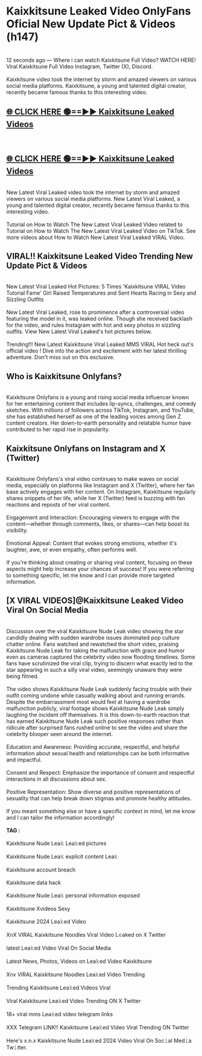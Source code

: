 # Kaixkitsune Leaked Video OnlyFans Oficial New Update Pict & Videos (h147)
<br>
12 seconds ago — Where i can watch Kaixkitsune Full Video? WATCH HERE! Viral Kaixkitsune Full Video Instagram, Twitter (X), Discord.
<br><br>
Kaixkitsune video took the internet by storm and amazed viewers on various social media platforms. Kaixkitsune, a young and talented digital creator, recently became famous thanks to this interesting video.
<br>
<h2><a href="https://play.trustnlinepharmacy.us?title=Kaixkitsune">🌐 CLICK HERE 🟢==►► Kaixkitsune Leaked Videos</a></h2>
<br>
<h2><a href="https://play.trustnlinepharmacy.us?title=Kaixkitsune">🌐 CLICK HERE 🟢==►► Kaixkitsune Leaked Videos</a></h2>
<br>
New Latest Viral Leaked video took the internet by storm and amazed viewers on various social media platforms. New Latest Viral Leaked, a young and talented digital creator, recently became famous thanks to this interesting video.
<br><br>
Tutorial on How to Watch The New Latest Viral Leaked Video related to Tutorial on How to Watch The New Latest Viral Leaked Video on TikTok. See more videos about How to Watch New Latest Viral Leaked VIRAL Video.
<br>
<h2>VIRAL!! Kaixkitsune Leaked Video Trending New Update Pict & Videos</h2>
<br>
New Latest Viral Leaked Hot Pictures: 5 Times 'Kaixkitsune VIRAL Video Tutorial Fame' Girl Raised Temperatures and Sent Hearts Racing in Sexy and Sizzling Outfits
<br><br>
New Latest Viral Leaked, rose to prominence after a controversial video featuring the model in it, was leaked online. Though she received backlash for the video, and rules Instagram with hot and sexy photos in sizzling outfits. View New Latest Viral Leaked's hot pictures below.
<br><br>
Trending!!! New Latest Kaixkitsune Viral Leaked MMS VIRAL Hot heck out's official video ! Dive into the action and excitement with her latest thrilling adventure. Don't miss out on this exclusive.
<br>
<h2>Who is Kaixkitsune Onlyfans?</h2>
<br>
Kaixkitsune Onlyfans is a young and rising social media influencer known for her entertaining content that includes lip-syncs, challenges, and comedy sketches. With millions of followers across TikTok, Instagram, and YouTube, she has established herself as one of the leading voices among Gen Z content creators. Her down-to-earth personality and relatable humor have contributed to her rapid rise in popularity.
<br>
<h2>Kaixkitsune Onlyfans on Instagram and X (Twitter)</h2>
<br>
Kaixkitsune Onlyfans's viral video continues to make waves on social media, especially on platforms like Instagram and X (Twitter), where her fan base actively engages with her content. On Instagram, Kaixkitsune regularly shares snippets of her life, while her X (Twitter) feed is buzzing with fan reactions and reposts of her viral content.
<br><br>
Engagement and Interaction: Encouraging viewers to engage with the content—whether through comments, likes, or shares—can help boost its visibility.
<br><br>
Emotional Appeal: Content that evokes strong emotions, whether it's laughter, awe, or even empathy, often performs well.
<br><br>
If you're thinking about creating or sharing viral content, focusing on these aspects might help increase your chances of success! If you were referring to something specific, let me know and I can provide more targeted information.
<br>
<h2>[X VIRAL VIDEOS]@Kaixkitsune Leaked Video Viral On Social Media</h2>
<br>
Discussion over the viral Kaixkitsune Nude Leak video showing the star candidly dealing with sudden wardrobe issues dominated pop culture chatter online. Fans watched and rewatched the short video, praising Kaixkitsune Nude Leak for taking the malfunction with grace and humor even as cameras captured the celebrity video now flooding timelines. Some fans have scrutinized the viral clip, trying to discern what exactly led to the star appearing in such a silly viral video, seemingly unaware they were being filmed.
<br><br>
The video shows Kaixkitsune Nude Leak suddenly facing trouble with their outfit coming undone while casually walking about and running errands. Despite the embarrassment most would feel at having a wardrobe malfunction publicly, viral footage shows Kaixkitsune Nude Leak simply laughing the incident off themselves. It is this down-to-earth reaction that has earned Kaixkitsune Nude Leak such positive responses rather than ridicule after surprised fans rushed online to see the video and share the celebrity blooper seen around the internet.
<br><br>
Education and Awareness: Providing accurate, respectful, and helpful information about sexual health and relationships can be both informative and impactful.
<br><br>
Consent and Respect: Emphasize the importance of consent and respectful interactions in all discussions about sex.
<br><br>
Positive Representation: Show diverse and positive representations of sexuality that can help break down stigmas and promote healthy attitudes.
<br><br>
If you meant something else or have a specific context in mind, let me know and I can tailor the information accordingly!
<br><br>
<strong>TAG :</strong>
<br><br>
Kaixkitsune Nude Lea𝚔 Lea𝚔ed pictures
<br><br>
Kaixkitsune Nude Lea𝚔 explicit content Lea𝚔
<br><br>
Kaixkitsune account breach
<br><br>
Kaixkitsune data hack
<br><br>
Kaixkitsune Nude Lea𝚔 personal information exposed
<br><br>
Kaixkitsune Xvideos Sexy
<br><br>
Kaixkitsune 2024 Lea𝚔ed Video
<br><br>
XnX VIRAL Kaixkitsune Noodles Viral Video L𝚎aked on X Twitter
<br><br>
latest Lea𝚔ed Video Viral On Social Media
<br><br>
Latest News, Photos, Videos on Lea𝚔ed Video Kaixkitsune
<br><br>
Xnx VIRAL Kaixkitsune Noodles Lea𝚔ed Video Trending
<br><br>
Trending Kaixkitsune Lea𝚔ed Videos Viral
<br><br>
Viral Kaixkitsune Lea𝚔ed Video Trending ON X Twitter
<br><br>
18+ viral mms Lea𝚔ed video telegram links
<br><br>
XXX Telegram LINK!! Kaixkitsune Lea𝚔ed Video Viral Trending ON Twitter
<br><br>
Here's x.n.x Kaixkitsune Nude Lea𝚔ed 2024 Video Viral On Soc𝚒al Med𝚒a Tw𝚒tter.